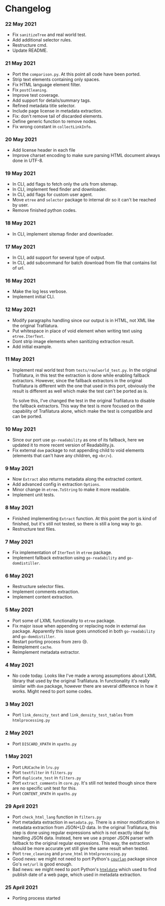 # Changelog

### 22 May 2021

- Fix `sanitizeTree` and real world test.
- Add additional selector rules.
- Restructure cmd.
- Update README.

### 21 May 2021

- Port the `comparison.py`. At this point all code have been ported.
- Strip text elements containing only spaces.
- Fix HTML language element filter.
- Fix `postCleaning`.
- Improve test coverage.
- Add support for details/summary tags.
- Refined metadata title selector.
- Include page license in metadata extraction.
- Fix: don't remove tail of discarded elements.
- Define generic function to remove nodes.
- Fix wrong constant in `collectLinkInfo`.

### 20 May 2021

- Add license header in each file
- Improve charset encoding to make sure parsing HTML document always done in UTF-8.

### 19 May 2021

- In CLI, add flags to fetch only the urls from sitemap.
- In CLI, implement feed finder and downloader.
- In CLI, add flags for custom user agent.
- Move `etree` and `selector` package to internal dir so it can't be reached by user.
- Remove finished python codes.

### 18 May 2021

- In CLI, implement sitemap finder and downloader.

### 17 May 2021

- In CLI, add support for several type of output.
- In CLI, add subcommand for batch download from file that contains list of url.

### 16 May 2021

- Make the log less verbose.
- Implement initial CLI.

### 12 May 2021

- Modify paragraphs handling since our output is in HTML, not XML like the original Trafilatura.
- Put whitespace in place of void element when writing text using `etree.IterText`.
- Dont strip image elements when sanitizing extraction result.
- Add initial example.

### 11 May 2021

- Implement real world test from `tests/realworld_test.py`. In the original Trafilatura, in this test the extraction is done while enabling fallback extractors. However, since the fallback extractors in the original Trafilatura is different with the one that used in this port, obviously the result is different as well which make the test can't be ported as is.

	To solve this, I've changed the test in the original Trafilatura to disable the fallback extractors. This way the test is more focused on the capability of Trafilatura alone, which make the test is compatible and can be ported.

### 10 May 2021

- Since our port use `go-readability` as one of its fallback, here we updated it to more recent version of Readability.js.
- Fix external `dom` package to not appending child to void elements (elements that can't have any children, eg `<br/>`).

### 9 May 2021

- Now `Extract` also returns metadata along the extracted content.
- Add advanced config in extraction `Options`.
- Minor change  in `etree.ToString` to make it more readable.
- Implement unit tests.

### 8 May 2021

- Finished implementing `Extract` function. At this point the port is kind of finished, but it's still not tested, so there is still a long way to go.
- Restructure test files.

### 7 May 2021

- Fix implementation of `IterText` in `etree` package.
- Implement fallback extraction using `go-readability` and `go-domdistiller`.

### 6 May 2021

- Restructure selector files.
- Implement comments extraction.
- Implement content extraction.

### 5 May 2021

- Port some of LXML functionality to `etree` package.
- Fix major issue when appending or replacing node in external `dom` package. Apparently this issue goes unnoticed in both `go-readability` and `go-domdistiller`.
- Restart porting process from zero 😢.
- Reimplement `cache`.
- Reimplement metadata extractor.

### 4 May 2021

- No code today. Looks like I've made a wrong assumptions about LXML library that used by the original Trafilatura. In functionality it's really similar with `dom` package, however there are several difference in how it works. Might need to port some codes.

### 3 May 2021

- Port `link_density_test` and `link_density_test_tables` from `htmlprocessing.py`

### 2 May 2021

- Port `DISCARD_XPATH` in `xpaths.py`

### 1 May 2021

- Port `LRUCache` in `lru.py`
- Port `textfilter` in `filters.py`
- Port `duplicate_test` in `filters.py`
- Port `extract_comments` in `core.py`. It's still not tested though since there are no specific unit test for this.
- Port `CONTENT_XPATH` in `xpaths.py`

### 29 April 2021

- Port `check_html_lang` function in `filters.py`
- Port metadata extraction in `metadata.py`. There is a minor modification in metadata extraction from JSON+LD data. In the original Trafilatura, this step is done using regular expressions which is not exactly ideal for handling JSON data. Instead, here we use a proper JSON parser with fallback to the original regular expressions. This way, the extraction should be more accurate yet still give the same result when tested.
- Port `tree_cleaning` and `prune_html` in `htmlprocessing.py`
- Good news: we might not need to port Python's [`courlan`][1] package since Go's `net/url` is good enough.
- Bad news: we might need to port Python's [`htmldate`][2] which used to find publish date of a web page, which used in metadata extraction.

### 25 April 2021

- Porting process started

[1]: https://github.com/adbar/courlan
[2]: https://github.com/adbar/htmldate